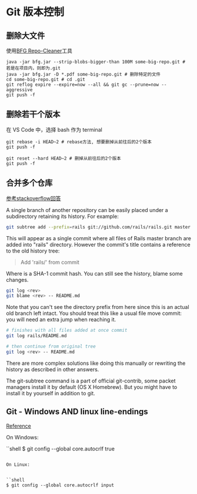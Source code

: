 # Git 版本控制

## 删除大文件

使用[BFG Repo-Cleaner](https://rtyley.github.io/bfg-repo-cleaner/)工具

```shell
java -jar bfg.jar --strip-blobs-bigger-than 100M some-big-repo.git # 若是在项目内，则即为.git
java -jar bfg.jar -D *.pdf some-big-repo.git # 删除特定的文件
cd some-big-repo.git # cd .git
git reflog expire --expire=now --all && git gc --prune=now --aggressive
git push -f
```

## 删除若干个版本

在 VS Code 中，选择 bash 作为 terminal

```shell
git rebase -i HEAD~2 # rebase方法, 想要删掉从前往后的2个版本
git push -f

git reset --hard HEAD~2 # 删掉从前往后的2个版本
git push -f
```

## 合并多个仓库

[参考stackoverflow回答](https://stackoverflow.com/questions/1425892/how-do-you-merge-two-git-repositories)

A single branch of another repository can be easily placed under a subdirectory retaining its history. For example:

```bash
git subtree add --prefix=rails git://github.com/rails/rails.git master
```

This will appear as a single commit where all files of Rails master branch are added into "rails" directory. However the commit's title contains a reference to the old history tree:

> Add 'rails/' from commit <rev>

Where <rev> is a SHA-1 commit hash. You can still see the history, blame some changes.

```bash
git log <rev>
git blame <rev> -- README.md
```

Note that you can't see the directory prefix from here since this is an actual old branch left intact. You should treat this like a usual file move commit: you will need an extra jump when reaching it.

```bash
# finishes with all files added at once commit
git log rails/README.md

# then continue from original tree
git log <rev> -- README.md
```

There are more complex solutions like doing this manually or rewriting the history as described in other answers.

The git-subtree command is a part of official git-contrib, some packet managers install it by default (OS X Homebrew). But you might have to install it by yourself in addition to git.

## Git - Windows AND linux line-endings

[Reference](https://stackoverflow.com/questions/34610705/git-windows-and-linux-line-endings)

On Windows:

``shell
$ git config --global core.autocrlf true
```

On Linux:


``shell
$ git config --global core.autocrlf input
```
